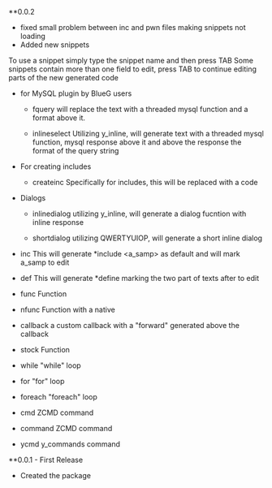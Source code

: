 **0.0.2
* fixed small problem between inc and pwn files making snippets not loading
* Added new snippets

To use a snippet simply type the snippet name and then press TAB
Some snippets contain more than one field to edit, press TAB to continue editing parts of the new generated code

  * for MySQL plugin by BlueG users

    * fquery
    will replace the text with a threaded mysql function and a format above it.


    * inlineselect
    Utilizing y_inline, will generate text with a threaded mysql function, mysql response above it and above the response the format of the query string

  * For creating includes

    * createinc
    Specifically for includes, this will be replaced with a code

  * Dialogs

    * inlinedialog
    utilizing y_inline, will generate a dialog fucntion with inline response

    * shortdialog
    utilizing QWERTYUIOP, will generate a short inline dialog

  * inc
  This will generate *include <a_samp> as default and will mark a_samp to edit

  * def
  This will generate *define marking the two part of texts after to edit

  * func
  Function

  * nfunc
  Function with a native

  * callback
  a custom callback with a "forward" generated above the callback

  * stock
  Function

  * while
  "while" loop

  * for
  "for" loop

  * foreach
  "foreach" loop

  * cmd
  ZCMD command

  * command
  ZCMD command

  * ycmd
  y_commands command

**0.0.1 - First Release
* Created the package

